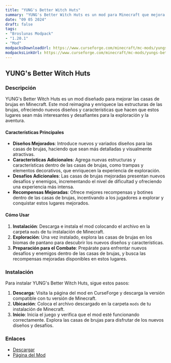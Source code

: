```yaml
---
title: "YUNG's Better Witch Huts"
summary: "YUNG's Better Witch Huts es un mod para Minecraft que mejora las casas de brujas en el juego, introduciendo nuevos diseños y características que hacen estos lugares más variados y desafiantes, enriqueciendo la experiencia de exploración y aventura en el bioma de pantano."
date: "09 05 2024"
draft: false
tags:
- "Broslunas Modpack"
- "1.20.1"
- "Mod"
modpacksDownloadUrl: https://www.curseforge.com/minecraft/mc-mods/yungs-better-witch-huts/files/all?page=1&pageSize=20&version=1.20.1&gameVersionTypeId=1
modpacksLinkUrl: https://www.curseforge.com/minecraft/mc-mods/yungs-better-witch-huts
---
```


## YUNG's Better Witch Huts

### Descripción

YUNG's Better Witch Huts es un mod diseñado para mejorar las casas de brujas en Minecraft. Este mod reimagina y enriquece las estructuras de las brujas, ofreciendo nuevos diseños y características que hacen que estos lugares sean más interesantes y desafiantes para la exploración y la aventura.

#### Características Principales

- **Diseños Mejorados**: Introduce nuevos y variados diseños para las casas de brujas, haciendo que sean más detalladas y visualmente atractivas.
- **Características Adicionales**: Agrega nuevas estructuras y características dentro de las casas de brujas, como trampas y elementos decorativos, que enriquecen la experiencia de exploración.
- **Desafíos Adicionales**: Las casas de brujas mejoradas presentan nuevos desafíos y enemigos, incrementando el nivel de dificultad y ofreciendo una experiencia más intensa.
- **Recompensas Mejoradas**: Ofrece mejores recompensas y botines dentro de las casas de brujas, incentivando a los jugadores a explorar y conquistar estos lugares mejorados.

#### Cómo Usar

1. **Instalación**: Descarga e instala el mod colocando el archivo en la carpeta `mods` de tu instalación de Minecraft.
2. **Exploración**: Una vez instalado, explora las casas de brujas en los biomas de pantano para descubrir los nuevos diseños y características.
3. **Preparación para el Combate**: Prepárate para enfrentar nuevos desafíos y enemigos dentro de las casas de brujas, y busca las recompensas mejoradas disponibles en estos lugares.

### Instalación

Para instalar YUNG's Better Witch Huts, sigue estos pasos:

1. **Descarga**: Visita la página del mod en CurseForge y descarga la versión compatible con tu versión de Minecraft.
2. **Ubicación**: Coloca el archivo descargado en la carpeta `mods` de tu instalación de Minecraft.
3. **Inicio**: Inicia el juego y verifica que el mod esté funcionando correctamente. Explora las casas de brujas para disfrutar de los nuevos diseños y desafíos.

### Enlaces

- [Descargar](https://www.curseforge.com/minecraft/mc-mods/yungs-better-witch-huts/files/all?page=1&pageSize=20&version=1.20.1&gameVersionTypeId=1)
- [Página del Mod](https://www.curseforge.com/minecraft/mc-mods/yungs-better-witch-huts)
